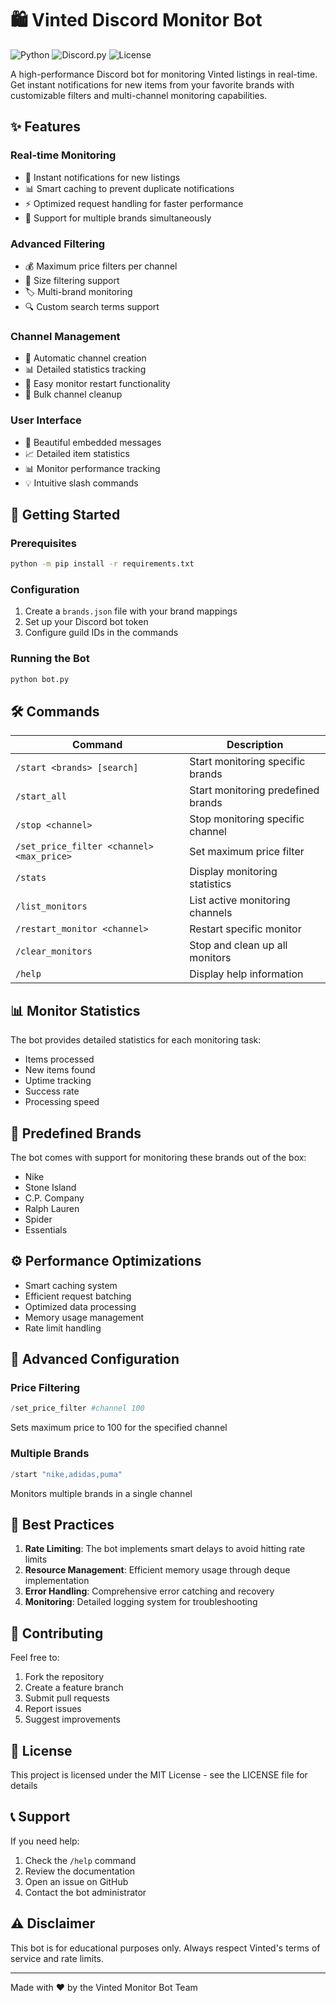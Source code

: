 # 🛍️ Vinted Discord Monitor Bot

![Python](https://img.shields.io/badge/Python-3.8%2B-blue)
![Discord.py](https://img.shields.io/badge/Discord.py-Latest-blue)
![License](https://img.shields.io/badge/License-MIT-green)

A high-performance Discord bot for monitoring Vinted listings in real-time. Get instant notifications for new items from your favorite brands with customizable filters and multi-channel monitoring capabilities.

## ✨ Features

### Real-time Monitoring
- 🔄 Instant notifications for new listings
- 📊 Smart caching to prevent duplicate notifications
- ⚡ Optimized request handling for faster performance
- 🎯 Support for multiple brands simultaneously

### Advanced Filtering
- 💰 Maximum price filters per channel
- 📏 Size filtering support
- 🏷️ Multi-brand monitoring
- 🔍 Custom search terms support

### Channel Management
- 🎯 Automatic channel creation
- 📊 Detailed statistics tracking
- 🔄 Easy monitor restart functionality
- 🧹 Bulk channel cleanup

### User Interface
- 🎨 Beautiful embedded messages
- 📈 Detailed item statistics
- 📊 Monitor performance tracking
- 💡 Intuitive slash commands

## 🚀 Getting Started

### Prerequisites
```bash
python -m pip install -r requirements.txt
```

### Configuration
1. Create a `brands.json` file with your brand mappings
2. Set up your Discord bot token
3. Configure guild IDs in the commands

### Running the Bot
```bash
python bot.py
```

## 🛠️ Commands

| Command | Description |
|---------|-------------|
| `/start <brands> [search]` | Start monitoring specific brands |
| `/start_all` | Start monitoring predefined brands |
| `/stop <channel>` | Stop monitoring specific channel |
| `/set_price_filter <channel> <max_price>` | Set maximum price filter |
| `/stats` | Display monitoring statistics |
| `/list_monitors` | List active monitoring channels |
| `/restart_monitor <channel>` | Restart specific monitor |
| `/clear_monitors` | Stop and clean up all monitors |
| `/help` | Display help information |

## 📊 Monitor Statistics

The bot provides detailed statistics for each monitoring task:
- Items processed
- New items found
- Uptime tracking
- Success rate
- Processing speed

## 🎯 Predefined Brands

The bot comes with support for monitoring these brands out of the box:
- Nike
- Stone Island
- C.P. Company
- Ralph Lauren
- Spider
- Essentials

## ⚙️ Performance Optimizations

- Smart caching system
- Efficient request batching
- Optimized data processing
- Memory usage management
- Rate limit handling

## 🔧 Advanced Configuration

### Price Filtering
```python
/set_price_filter #channel 100
```
Sets maximum price to 100 for the specified channel

### Multiple Brands
```python
/start "nike,adidas,puma"
```
Monitors multiple brands in a single channel

## 📝 Best Practices

1. **Rate Limiting**: The bot implements smart delays to avoid hitting rate limits
2. **Resource Management**: Efficient memory usage through deque implementation
3. **Error Handling**: Comprehensive error catching and recovery
4. **Monitoring**: Detailed logging system for troubleshooting

## 🤝 Contributing

Feel free to:
1. Fork the repository
2. Create a feature branch
3. Submit pull requests
4. Report issues
5. Suggest improvements

## 📜 License

This project is licensed under the MIT License - see the LICENSE file for details

## 📞 Support

If you need help:
1. Check the `/help` command
2. Review the documentation
3. Open an issue on GitHub
4. Contact the bot administrator

## ⚠️ Disclaimer

This bot is for educational purposes only. Always respect Vinted's terms of service and rate limits.

---
Made with ❤️ by the Vinted Monitor Bot Team
